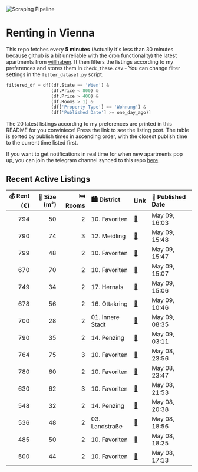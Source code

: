 ![Scraping Pipeline](https://github.com/AthomsG/renting-in-vienna/actions/workflows/run_pipeline.yml/badge.svg)


# Renting in Vienna

This repo fetches every **5 minutes** (Actually it's less than 30 minutes because github is a bit unreliable with the cron functionality) the latest apartments from [willhaben](https://www.willhaben.at/).
It then filters the listings according to my preferences and stores them in `check_these.csv` - You can change filter settings in the `filter_dataset.py` script.

```python
filtered_df = df[(df.State == 'Wien') & 
                 (df.Price < 800) &
                 (df.Price > 400) &
                 (df.Rooms > 1) &
                 (df['Property Type'] == 'Wohnung') &
                 (df['Published Date'] >= one_day_ago)]
```

The 20 latest listings according to my preferences are printed in this README for you conviniece! Press the link to see the listing post.
The table is sorted by publish times in ascending order, with the closest publish time to the current time listed first.

If you want to get notifications in real time for when new apartments pop up, you can join the telegram channel synced to this repo [here](https://t.me/+1HPAYOf5BSsyNTlk).

## Recent Active Listings

|   💰 Rent (€) |   📏 Size (m²) |   🛏️ Rooms | 🏙️ District      | Link                                                                                                                                                                                                                                                                                                | 📅 Published Date   |
|-------------:|--------------:|-----------:|:-----------------|:----------------------------------------------------------------------------------------------------------------------------------------------------------------------------------------------------------------------------------------------------------------------------------------------------|:-------------------|
|          794 |            50 |          2 | 10. Favoriten    | [🔗](https://www.willhaben.at/iad/immobilien/d/mietwohnungen/wien/wien-1100-favoriten/zwei-zimmer---50m%C2%B2---hauptbahnhof-n%C3%A4he-1816814362/)                                                                                                                                                  | May 09, 16:03      |
|          790 |            74 |          3 | 12. Meidling     | [🔗](https://www.willhaben.at/iad/immobilien/d/mietwohnungen/wien/wien-1120-meidling/helle-3-zimmer-wohnung-in-bahnhofs-n%C3%A4he---auch-wg-tauglich-1888755054/)                                                                                                                                    | May 09, 15:48      |
|          799 |            48 |          2 | 10. Favoriten    | [🔗](https://www.willhaben.at/iad/immobilien/d/mietwohnungen/wien/wien-1100-favoriten/viola-park---moderne-2-zimmerwohnung-mit-balkon-885839769/)                                                                                                                                                    | May 09, 15:47      |
|          670 |            70 |          2 | 10. Favoriten    | [🔗](https://www.willhaben.at/iad/immobilien/d/mietwohnungen/wien/wien-1100-favoriten/ruhige-altbauwohnung-1630794656/)                                                                                                                                                                              | May 09, 15:07      |
|          749 |            34 |          2 | 17. Hernals      | [🔗](https://www.willhaben.at/iad/immobilien/d/mietwohnungen/wien/wien-1170-hernals/freundliche-neubauwohnung-mit-hochwertiger-ausstattung-in-top-lage-nahe-yppenplatz-1066132582/)                                                                                                                  | May 09, 15:06      |
|          678 |            56 |          2 | 16. Ottakring    | [🔗](https://www.willhaben.at/iad/immobilien/d/mietwohnungen/wien/wien-1160-ottakring/56-m2-wohnung-wien-16-ruhige-lage-2042061403/)                                                                                                                                                                 | May 09, 10:46      |
|          700 |            28 |          2 | 01. Innere Stadt | [🔗](https://www.willhaben.at/iad/immobilien/d/mietwohnungen/wien/wien-1010-innere-stadt/%22wg%22---zimmer-kabinett-in-toplage-hinter-stephansdom-ab-sofort-zu-vergeben-1179863518/)                                                                                                                 | May 09, 08:35      |
|          790 |            35 |          2 | 14. Penzing      | [🔗](https://www.willhaben.at/iad/immobilien/d/mietwohnungen/wien/wien-1140-penzing/moderne-singlewohnung-in-der-linzer-strasse-1789191798/)                                                                                                                                                         | May 09, 03:11      |
|          764 |            75 |          3 | 10. Favoriten    | [🔗](https://www.willhaben.at/iad/immobilien/d/mietwohnungen/wien/wien-1100-favoriten/3-zimmer-gemeinde-wohnung-946384466/)                                                                                                                                                                          | May 08, 23:56      |
|          780 |            60 |          2 | 10. Favoriten    | [🔗](https://www.willhaben.at/iad/immobilien/d/mietwohnungen/wien/wien-1100-favoriten/wundersch%C3%B6ne-vollm%C3%B6blierte-altbauwohnung-sucht-nachmieter%2Ain-ab-juni-2025-1527218691/)                                                                                                             | May 08, 23:47      |
|          630 |            62 |          3 | 10. Favoriten    | [🔗](https://www.willhaben.at/iad/immobilien/d/mietwohnungen/wien/wien-1100-favoriten/3--zimmer-gemeindewohnung-2133366038/)                                                                                                                                                                         | May 08, 21:53      |
|          548 |            32 |          2 | 14. Penzing      | [🔗](https://www.willhaben.at/iad/immobilien/d/mietwohnungen/wien/wien-1140-penzing/provisionsfrei-f%C3%BCr-den-mieter%21-1140-felbigergasse:-n%C3%A4chst-hanusch-krankenhaus-%C3%A4ltere-32m%C2%B2-neubaumiete-4.-stock---kein-lift--nur-f%C3%BCr-sportliche%21-studenten-bevorzugt%21-1195013145/) | May 08, 20:38      |
|          536 |            48 |          2 | 03. Landstraße   | [🔗](https://www.willhaben.at/iad/immobilien/d/mietwohnungen/wien/wien-1030-landstra%C3%9Fe/gemeindewohnung-direkvergabe-vormerkschein-vor-dem-30.04.2025---1030-wien---top-lage-nahe-kardinal-nagl-platz-1398015562/)                                                                               | May 08, 18:56      |
|          485 |            50 |          2 | 10. Favoriten    | [🔗](https://www.willhaben.at/iad/immobilien/d/mietwohnungen/wien/wien-1100-favoriten/direktvergabe-gemeindewohnung-50-m%C2%B2-wohnticket-2-zimmer-vor-31.03.2025-1689668878/)                                                                                                                       | May 08, 18:25      |
|          500 |            44 |          2 | 10. Favoriten    | [🔗](https://www.willhaben.at/iad/immobilien/d/mietwohnungen/wien/wien-1100-favoriten/gemeindewohnung-direktvergabe-2-zimmer-1414452172/)                                                                                                                                                            | May 08, 17:13      |
